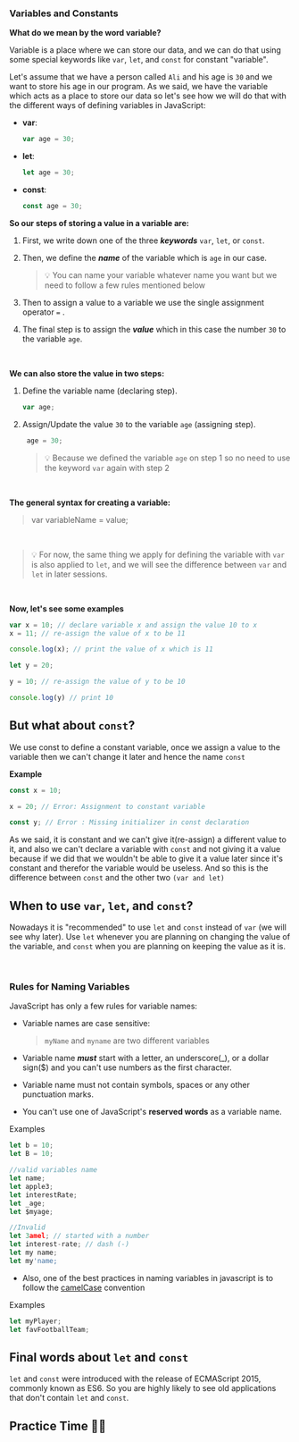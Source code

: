 ### <a id="variables">Variables and Constants</a>
**What do we mean by the word variable?**

Variable is a place where we can store our data, and we can do that using some special keywords like `var`, `let`, and `const` for constant "variable".

Let's assume that we have a person called `Ali` and his age is `30` and we want to store his age in our program. As we said, we have the variable which acts as a place to store our data so let's see how we will do that with the different ways of defining variables in JavaScript:

- **var**:
    ```js 
    var age = 30;
    ``` 

- **let**:
  ```js
  let age = 30;
  ```
- **const**:
  ```js
  const age = 30;
  ```
**So our steps of storing a value in a variable are:**

1. First, we write down one of the three ***keywords*** `var`, `let`, or `const`.

1. Then, we define the ***name*** of the variable which is `age` in our case.
   > 💡 You can name your variable whatever name you want but we need to follow a few rules mentioned below

1. Then to assign a value to a variable we use the single assignment operator `=` .

1. The final step is to assign the ***value*** which in this case the number `30` to the variable `age`.

<br>

**We can also store the value in two steps:**

1. Define the variable name (declaring step).
    ```js 
    var age;
    ``` 
1. Assign/Update the value `30` to the variable `age` (assigning step).
   ```js
    age = 30;
   ```
   >💡 Because we defined the variable `age` on step 1 so no need to use the keyword `var` again with step 2

<br>

**The general syntax for creating a variable:**
>var variableName = value;

<br>

> 💡 For now, the same thing we apply for defining the variable with `var` is also applied to `let`, and we will see the difference between `var` and `let` in later sessions.

<br>

**Now, let's see some examples**

```js
var x = 10; // declare variable x and assign the value 10 to x
x = 11; // re-assign the value of x to be 11

console.log(x); // print the value of x which is 11

let y = 20;

y = 10; // re-assign the value of y to be 10

console.log(y) // print 10
```

## But what about `const`?
We use const to define a constant variable, once we assign a value to the variable then we can't change it later and hence the name `const`

**Example**

```js
const x = 10; 

x = 20; // Error: Assignment to constant variable

const y; // Error : Missing initializer in const declaration

```

As we said, it is constant and we can't give it(re-assign) a different value to it, and also we can't declare a variable with `const` and not giving it a value because if we did that we wouldn't be able to give it a value later since it's constant and therefor the variable would be useless. And so this is the difference between `const` and the other two `(var and let)`

## When to use `var`, `let`, and `const`?

Nowadays it is "recommended" to use `let` and `const` instead of `var` (we will see why later). Use `let` whenever you are planning on changing the value of the variable, and `const` when you are planning on keeping the value as it is.

<br/>

### Rules for Naming Variables
JavaScript has only a few rules for variable names:

* Variable names are case sensitive:
  
  > `myName` and `myname` are two different variables

* Variable name ***must*** start with a letter, an underscore(_), or a dollar sign($) and you can't use numbers as the first character.

* Variable name must not contain symbols, spaces or any other punctuation marks.

* You can't use one of JavaScript's **reserved words** as a variable name.

Examples

```js
let b = 10;
let B = 10;

//valid variables name
let name;
let apple3;
let interestRate;
let _age;
let $myage;

//Invalid
let 3amel; // started with a number
let interest-rate; // dash (-)
let my name;
let my'name;

```

* Also, one of the best practices in naming variables in javascript is to follow the [camelCase](https://en.wikipedia.org/wiki/Naming_convention_(programming)) convention

Examples

```js
let myPlayer;
let favFootballTeam;
```

## Final words about `let` and `const`

`let` and `const` were introduced with the release of ECMAScript 2015, commonly known as ES6. So you are highly likely to see old applications that don't contain `let` and `const`.

## Practice Time 👨‍💻


